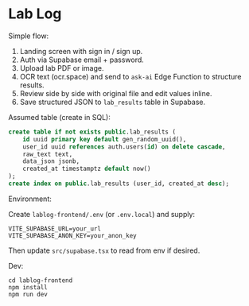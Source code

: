 # Lab Log

Simple flow:

1. Landing screen with sign in / sign up.
2. Auth via Supabase email + password.
3. Upload lab PDF or image.
4. OCR text (ocr.space) and send to `ask-ai` Edge Function to structure results.
5. Review side by side with original file and edit values inline.
6. Save structured JSON to `lab_results` table in Supabase.

Assumed table (create in SQL):

```sql
create table if not exists public.lab_results (
	id uuid primary key default gen_random_uuid(),
	user_id uuid references auth.users(id) on delete cascade,
	raw_text text,
	data_json jsonb,
	created_at timestamptz default now()
);
create index on public.lab_results (user_id, created_at desc);
```

Environment:

Create `lablog-frontend/.env` (or `.env.local`) and supply:

```
VITE_SUPABASE_URL=your_url
VITE_SUPABASE_ANON_KEY=your_anon_key
```

Then update `src/supabase.tsx` to read from env if desired.

Dev:

```
cd lablog-frontend
npm install
npm run dev
```
